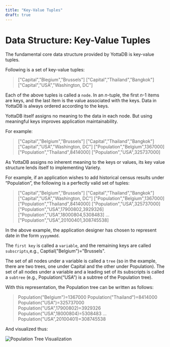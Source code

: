 ```yaml
---
title: "Key-Value Tuples"
draft: true
---
```


# Data Structure: Key-Value Tuples

The fundamental core data structure provided by YottaDB is key-value tuples.

Following is a set of key-value tuples:

> ["Capital","Blegium","Brussels"]
> ["Capital","Thailand","Bangkok"]
> ["Capital","USA","Washington, DC"]

Each of the above tuples is called a `node`.
In an *n*-tuple, the first *n*-1 items are keys, and the last item is the value associated with the keys.
Data in YottaDB is always ordered according to the keys.

YottaDB itself assigns no meaning to the data in each node. But using meaningful keys improves application maintainability.

For example:

> ["Capital","Belgium","Brussels"]
> ["Capital","Thailand","Bangkok"]
> ["Capital","USA","Washington, DC"]
> ["Population","Belgium",1367000]
> ["Population","Thailand",8414000]
> ["Population","USA",325737000]

As YottaDB assigns no inherent meaning to the keys or values, its key value structure lends itself to implementing Variety.

For example, if an application wishes to add historical census results under “Population”, the following is a perfectly valid set of tuples:

> ["Capital","Belgium","Brussels"]
> ["Capital","Thailand","Bangkok"]
> ["Capital","USA","Washington, DC"]
> ["Population","Belgium",1367000]
> ["Population","Thailand",8414000]
> ["Population","USA",325737000]
> ["Population","USA",17900802,3929326]
> ["Population","USA",18000804,5308483]
> …
> ["Population","USA",20100401,308745538]

In the above example, the application designer has chosen to represent date in the form `yyyymmdd`.

The `first key` is called a `variable`, and the remaining keys are called `subscripts`,e.g., Captial("Belgium")="Brussels".

The set of all nodes under a variable is called a `tree` (so in the example, there are two trees, one under Capital and the other under Population).
The set of all nodes under a variable and a leading set of its subscripts is called a `subtree` (e.g., Population(“USA”) is a subtree of the Population tree).

With this representation, the Population tree can be written as follows:

> Population("Belgium")=1367000
> Population("Thailand")=8414000
> Population("USA")=325737000
> Population("USA",17900802)=3929326
> Population("USA",18000804)=5308483
> …
> Population("USA",20100401)=308745538

And visualized thus:

![Population Tree Visualization](/stands/yottadb/population-tree-viz.png)